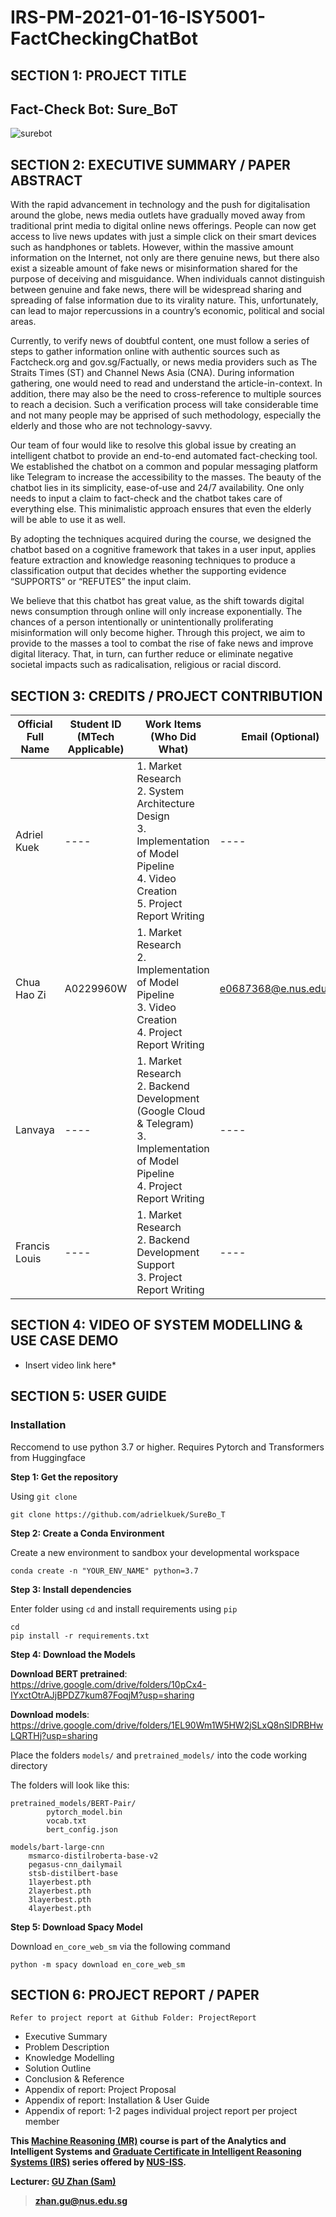 # IRS-PM-2021-01-16-ISY5001-FactCheckingChatBot

## SECTION 1: PROJECT TITLE

## Fact-Check Bot: Sure_BoT

![surebot](https://user-images.githubusercontent.com/67159970/114734523-dfb7d280-9d76-11eb-9d84-a029fa6a5a29.gif)

## SECTION 2: EXECUTIVE SUMMARY / PAPER ABSTRACT

With the rapid advancement in technology and the push for digitalisation around the globe, news media outlets have gradually moved away from traditional print media to digital online news offerings. People can now get access to live news updates with just a simple click on their smart devices such as handphones or tablets. However, within the massive amount information on the Internet, not only are there genuine news, but there also exist a sizeable amount of fake news or misinformation shared for the purpose of deceiving and misguidance. When individuals cannot distinguish between genuine and fake news, there will be widespread sharing and spreading of false information due to its virality nature. This, unfortunately, can lead to major repercussions in a country’s economic, political and social areas.

Currently, to verify news of doubtful content, one must follow a series of steps to gather information online with authentic sources such as Factcheck.org and gov.sg/Factually, or news media providers such as The Straits Times (ST) and Channel News Asia (CNA). During information gathering, one would need to read and understand the article-in-context. In addition, there may also be the need to cross-reference to multiple sources to reach a decision. Such a verification process will take considerable time and not many people may be apprised of such methodology, especially the elderly and those who are not technology-savvy.

Our team of four would like to resolve this global issue by creating an intelligent chatbot to provide an end-to-end automated fact-checking tool. We established the chatbot on a common and popular messaging platform like Telegram to increase the accessibility to the masses. The beauty of the chatbot lies in its simplicity, ease-of-use and 24/7 availability. One only needs to input a claim to fact-check and the chatbot takes care of everything else. This minimalistic approach ensures that even the elderly will be able to use it as well.

By adopting the techniques acquired during the course, we designed the chatbot based on a cognitive framework that takes in a user input, applies feature extraction and knowledge reasoning techniques to produce a classification output that decides whether the supporting evidence “SUPPORTS” or “REFUTES” the input claim.

We believe that this chatbot has great value, as the shift towards digital news consumption through online will only increase exponentially. The chances of a person intentionally or unintentionally proliferating misinformation will only become higher. Through this project, we aim to provide to the masses a tool to combat the rise of fake news and improve digital literacy. That, in turn, can further reduce or eliminate negative societal impacts such as radicalisation, religious or racial discord.


## SECTION 3: CREDITS / PROJECT CONTRIBUTION

| Official Full Name | Student ID (MTech Applicable) | Work Items (Who Did What) | Email (Optional)
| ---- | ---- | ---- | ---- |
| Adriel Kuek | ---- | 1. Market Research <br /> 2. System Architecture Design <br /> 3. Implementation of Model Pipeline <br /> 4. Video Creation <br /> 5. Project Report Writing| ---- |
| Chua Hao Zi | A0229960W | 1. Market Research <br /> 2. Implementation of Model Pipeline <br /> 3. Video Creation <br /> 4. Project Report Writing  | e0687368@e.nus.edu.sg |
| Lanvaya | ---- | 1. Market Research <br /> 2. Backend Development (Google Cloud & Telegram) <br /> 3. Implementation of Model Pipeline <br /> 4. Project Report Writing | ---- |
| Francis Louis | ---- | 1. Market Research <br /> 2. Backend Development Support <br /> 3. Project Report Writing | ---- |


## SECTION 4: VIDEO OF SYSTEM MODELLING & USE CASE DEMO

* Insert video link here*

## SECTION 5: USER GUIDE

### Installation
Reccomend to use python 3.7 or higher. Requires Pytorch and Transformers from Huggingface

**Step 1: Get the repository**

Using `git clone`
```
git clone https://github.com/adrielkuek/SureBo_T
```
**Step 2: Create a Conda Environment**

Create a new environment to sandbox your developmental workspace
```
conda create -n "YOUR_ENV_NAME" python=3.7
```
**Step 3: Install dependencies**

Enter folder using `cd` and install requirements using `pip`
```
cd
pip install -r requirements.txt
```
**Step 4: Download the Models**

**Download BERT pretrained**: https://drive.google.com/drive/folders/10pCx4-IYxctOtrAJjBPDZ7kum87FoqjM?usp=sharing

**Download models**: https://drive.google.com/drive/folders/1EL90Wm1W5HW2jSLxQ8nSlDRBHwLQRTHj?usp=sharing

Place the folders ``models/`` and ``pretrained_models/`` into the code working directory

The folders will look like this:
```
pretrained_models/BERT-Pair/
    	pytorch_model.bin
    	vocab.txt
    	bert_config.json
    	
models/bart-large-cnn
	msmarco-distilroberta-base-v2
	pegasus-cnn_dailymail
	stsb-distilbert-base
	1layerbest.pth
	2layerbest.pth
	3layerbest.pth
	4layerbest.pth
```
**Step 5: Download Spacy Model**

Download ``en_core_web_sm`` via the following command
```
python -m spacy download en_core_web_sm
```


## SECTION 6: PROJECT REPORT / PAPER

`Refer to project report at Github Folder: ProjectReport`

- Executive Summary
- Problem Description
- Knowledge Modelling
- Solution Outline
- Conclusion & Reference
- Appendix of report: Project Proposal
- Appendix of report: Installation & User Guide
- Appendix of report: 1-2 pages individual project report per project member

**This [Machine Reasoning (MR)](https://www.iss.nus.edu.sg/executive-education/course-exams-finder/course-finder) course is part of the Analytics and Intelligent Systems and [Graduate Certificate in Intelligent Reasoning Systems (IRS)](https://www.iss.nus.edu.sg/stackable-certificate-programmes/intelligent-systems) series offered by [NUS-ISS](https://www.iss.nus.edu.sg/).**

**Lecturer: [GU Zhan (Sam)](https://www.iss.nus.edu.sg/about-us/staff/detail/201/GU%20Zhan)**

> **zhan.gu@nus.edu.sg**


